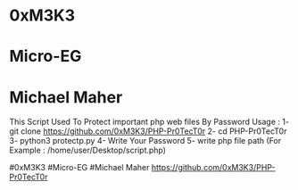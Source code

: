 

#          0xM3K3        #
#         Micro-EG       #
#       Michael Maher    #



This Script Used To Protect important php web files By Password 
Usage : 
1- git clone https://github.com/0xM3K3/PHP-Pr0TecT0r 
2- cd PHP-Pr0TecT0r 
3- python3 protectp.py 
4- Write Your Password 
5- write php file path (For Example : /home/user/Desktop/script.php)


#0xM3K3 #Micro-EG #Michael Maher https://github.com/0xM3K3/PHP-Pr0TecT0r
